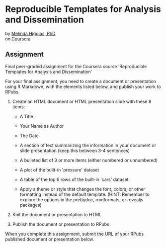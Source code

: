 # Reproducible Templates for Analysis and Dissemination
by [Melinda Higgins, PhD](https://www.nursing.emory.edu/faculty-staff/melinda-k-higgins)  
on [Coursera](https://www.coursera.org/learn/reproducible-templates-analysis)


## Assignment 

Final peer-graded assignment for the Coursera course 'Reproducible Templates for Analysis and Dissemination'


For your final assignment, you need to create a document or presentation using R Markdown, with the elements listed below, and publish your work to RPubs.

1. Create an HTML document or HTML presentation slide with these 8 items:

    - A Title

    - Your Name as Author

    - The Date

    - A section of text summarizing the information in your document or slide presentation (keep this between 3-4 sentences)

    - A bulleted list of 3 or more items (either numbered or unnumbered)

    - A plot of the built-in 'pressure' dataset

    - A table of the top 6 rows of the built-in 'cars' dataset

    - Apply a theme or style that changes the font, colors, or other formatting instead of the default template. (HINT: Remember to explore the options in the prettydoc, rmdformats, or revealjs packages)

2. Knit the document or presentation to HTML

3. Publish the document or presentation to RPubs

When you complete this assignment, submit the URL of your RPubs published document or presentation below.

